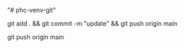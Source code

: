 "# phc-venv-git" 

git add . && git commit -m "update" && git push origin main


git push origin main